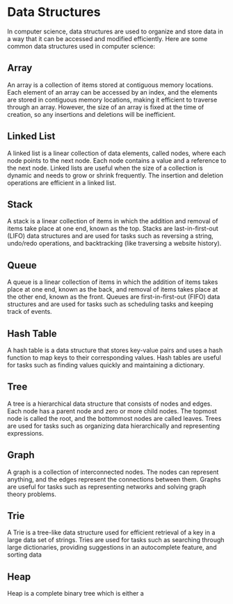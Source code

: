 # Data Structures

In computer science, data structures are used to organize and store data in a way that it can be accessed and modified efficiently. Here are some common data structures used in computer science:

## Array
An array is a collection of items stored at contiguous memory locations. Each element of an array can be accessed by an index, and the elements are stored in contiguous memory locations, making it efficient to traverse through an array. However, the size of an array is fixed at the time of creation, so any insertions and deletions will be inefficient.

## Linked List
A linked list is a linear collection of data elements, called nodes, where each node points to the next node. Each node contains a value and a reference to the next node. Linked lists are useful when the size of a collection is dynamic and needs to grow or shrink frequently. The insertion and deletion operations are efficient in a linked list.

## Stack
A stack is a linear collection of items in which the addition and removal of items take place at one end, known as the top. Stacks are last-in-first-out (LIFO) data structures and are used for tasks such as reversing a string, undo/redo operations, and backtracking (like traversing a website history).

## Queue
A queue is a linear collection of items in which the addition of items takes place at one end, known as the back, and removal of items takes place at the other end, known as the front. Queues are first-in-first-out (FIFO) data structures and are used for tasks such as scheduling tasks and keeping track of events.

## Hash Table
A hash table is a data structure that stores key-value pairs and uses a hash function to map keys to their corresponding values. Hash tables are useful for tasks such as finding values quickly and maintaining a dictionary.

## Tree
A tree is a hierarchical data structure that consists of nodes and edges. Each node has a parent node and zero or more child nodes. The topmost node is called the root, and the bottommost nodes are called leaves. Trees are used for tasks such as organizing data hierarchically and representing expressions.

## Graph
A graph is a collection of interconnected nodes. The nodes can represent anything, and the edges represent the connections between them. Graphs are useful for tasks such as representing networks and solving graph theory problems.

## Trie
A Trie is a tree-like data structure used for efficient retrieval of a key in a large data set of strings. Tries are used for tasks such as searching through large dictionaries, providing suggestions in an autocomplete feature, and sorting data

## Heap
Heap is a complete binary tree which is either a
